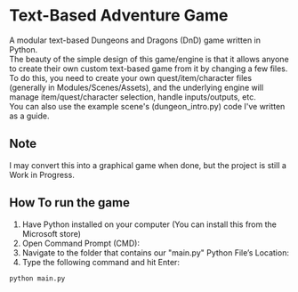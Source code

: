 # Text-Based Adventure Game
A modular text-based Dungeons and Dragons (DnD) game written in Python.
<br>
The beauty of the simple design of this game/engine is that it allows anyone to create their own custom text-based game from it by changing a few files.
<br> 
To do this, you need to create your own quest/item/character files (generally in Modules/Scenes/Assets), and the underlying engine will manage item/quest/character selection, handle inputs/outputs, etc.
<br>
You can also use the example scene's (dungeon_intro.py) code I've written as a guide. 

## Note
I may convert this into a graphical game when done, but the project is still a Work in Progress.
<br>

## How To run the game
1. Have Python installed on your computer (You can install this from the Microsoft store)
2. Open Command Prompt (CMD):
3. Navigate to the folder that contains our "main.py" Python File’s Location:
4. Type the following command and hit Enter:
``` 
python main.py 
```
